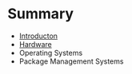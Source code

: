# Summary

* [Introducton](documentation/Introducton.md)
* [Hardware](documentation/Hardware.md)
* Operating Systems
* Package Management Systems

